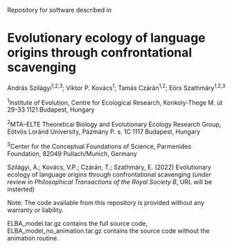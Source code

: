 Repository for software described in

# Evolutionary ecology of language origins through confrontational scavenging

András Szilágyi<sup>1,2,3</sup>; Viktor P. Kovács<sup>1</sup>; Tamás Czárán<sup>1,2</sup>; Eörs Szathmáry<sup>1,2,3</sup>

<sup>1</sup>Institute of Evolution, Centre for Ecological Research, Konkoly-Thege M. út 29-33 1121 Budapest, Hungary

<sup>2</sup>MTA–ELTE Theoretical Biology and Evolutionary Ecology Research Group, Eötvös Loránd University, Pázmány P. s. 1C 1117 Budapest, Hungary

<sup>3</sup>Center for the Conceptual Foundations of Science, Parmenides Foundation, 82049 Pullach/Munich, Germany
    

Szilágyi, A.; Kovács, V.P.; Czárán, T.; Szathmáry, E. (2022) Evolutionary ecology of language origins through confrontational scavenging (*under review in Philosophical Transactions of the Royal Society B*, URL will be insterted)

Note: The code available from this repository is provided without any warranty or liability.

ELBA_model.tar.gz contains the full source code, ELBA_model_no_animation.tar.gz contains the source code without the animation routine.
